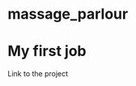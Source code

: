 # massage_parlour
 <h1>My first job</h1>
<a https://char1que.github.io/massage_parlour/
title="Link to the project">Link to the project </a>
